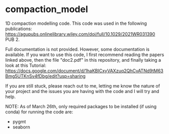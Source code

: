 # compaction_model
1D compaction modelling code. This code was used in the following publications:
https://agupubs.onlinelibrary.wiley.com/doi/full/10.1029/2021WR031390
PUB 2.

Full documentation is not provided. However, some documentation is available. If you want to use this code, I first recommend reading the papers linked above, then the file "doc2.pdf" in this repository, and finally taking a look at this Tutorial: https://docs.google.com/document/d/1haKBICxyVAXzuq2QhCvATNd9tM63Bmg5UTKnSv4fDbg/edit?usp=sharing

If you are still stuck, please reach out to me, letting me know the nature of your project and the issues you are having with the code and I will try and help.

NOTE:
As of March 26th, only required packages to be installed (if using conda) for running the code are:
- pygmt
- seaborn
